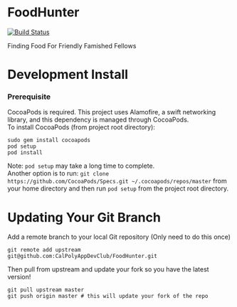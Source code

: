# FoodHunter
[![Build Status](https://travis-ci.org/CalPolyAppDevClub/FoodHunter.svg?branch=master)](https://travis-ci.org/CalPolyAppDevClub/FoodHunter)

Finding Food For Friendly Famished Fellows

# Development Install
### Prerequisite
CocoaPods is required. This project uses Alamofire, a swift networking library, and this dependency is managed through CocoaPods.     
To install CocoaPods (from project root directory):
```
sudo gem install cocoapods
pod setup
pod install
```
Note: `pod setup` may take a long time to complete.   
Another option is to run: `git clone https://github.com/CocoaPods/Specs.git ~/.cocoapods/repos/master` from your home directory and then run `pod setup` from the project root directory.

# Updating Your Git Branch
Add a remote branch to your local Git repository (Only need to do this once)
```
git remote add upstream git@github.com:CalPolyAppDevClub/FoodHunter.git
```
Then pull from upstream and update your fork so you have the latest version!
```
git pull upstream master
git push origin master # this will update your fork of the repo
```
